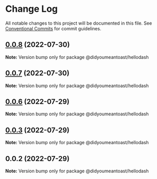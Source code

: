 # Change Log

All notable changes to this project will be documented in this file.
See [Conventional Commits](https://conventionalcommits.org) for commit guidelines.

## [0.0.8](https://github.com/jmanke/dash/compare/@didyoumeantoast/hellodash@0.0.7...@didyoumeantoast/hellodash@0.0.8) (2022-07-30)

**Note:** Version bump only for package @didyoumeantoast/hellodash





## [0.0.7](https://github.com/jmanke/dash/compare/@didyoumeantoast/hellodash@0.0.6...@didyoumeantoast/hellodash@0.0.7) (2022-07-30)

**Note:** Version bump only for package @didyoumeantoast/hellodash





## [0.0.6](https://github.com/jmanke/dash/compare/@didyoumeantoast/hellodash@0.0.5...@didyoumeantoast/hellodash@0.0.6) (2022-07-29)

**Note:** Version bump only for package @didyoumeantoast/hellodash





## [0.0.3](https://github.com/jmanke/dash/compare/@didyoumeantoast/hellodash@0.0.2...@didyoumeantoast/hellodash@0.0.3) (2022-07-29)

**Note:** Version bump only for package @didyoumeantoast/hellodash





## 0.0.2 (2022-07-29)

**Note:** Version bump only for package @didyoumeantoast/hellodash
